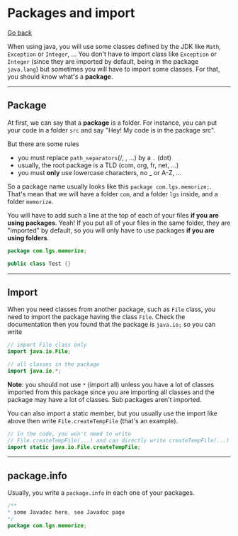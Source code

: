 # Packages and import

[Go back](..)

When using java, you will use some classes defined by the JDK
like ``Math``, `Exception` or `Integer`, ... You don't
have to import class like `Exception` or `Integer`  (since
they are imported by default, being in the package `java.lang`)
but sometimes you will have to import some classes. For that, you should know
what's a **package**.

<hr class="sr">

## Package

At first, we can say that a **package** is a folder. For instance,
you can put your code in a folder ``src`` and say "Hey! My code
is in the package src".

But there are some rules

* you must replace ``path_separators``(/, \, ...) by a `.` (dot)
* usually, the root package is a TLD (com, org, fr, net, ...)
* you must **only** use lowercase characters, no _ or A-Z, ...

So a package name usually looks like this
```package com.lgs.memorize;```. That's mean that we will
have a folder ``com``, and a folder ``lgs`` inside, and a folder
``memorize``. 

You will have to add such a line at the top of each of your files
**if you are using packages**. Yeah! If you put all of your files
in the same folder, they are "imported" by default, so you will
only have to use packages **if you are using folders**.

```java
package com.lgs.memorize;

public class Test {}
```

<hr class="sl">

## Import

When you need classes from another package, such as ``File``
class, you need to import the package having the class
``File``. Check the documentation then you found that the
package is ``java.io;`` so you can write

```java
// import File class only
import java.io.File;

// all classes in the package
import java.io.*;
```

**Note**: you should not use ``*`` (import all) unless you
have a lot of classes imported from this package since you are importing
all classes and the package may have a lot of classes. Sub packages aren't
imported.

You can also import a static member, but you usually use the
import like above then write ``File.createTempFile`` (that's an example).

```java
// in the code, you won't need to write
// File.createTempFile(...) and can directly write createTempFile(...)
import static java.io.File.createTempFile;
```

<hr class="sr">

## package.info

Usually, you write a ``package.info`` in each one of your packages.

```java
/**
* some Javadoc here, see Javadoc page
*/
package com.lgs.memorize;
```